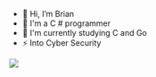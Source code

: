 - 👋 Hi, I’m Brian
- 👀 I'm a C # programmer
- 🌱 I'm currently studying C and Go
- ⚡ Into Cyber Security

<img src="https://github-readme-stats.vercel.app/api?username=BrianNegros&&show_icons=true&title_color=ffffff&icon_color=bb2acf&text_color=ffffff&bg_color=151515">
